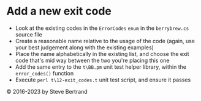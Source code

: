 # Add a new exit code

- Look at the existing codes in the `ErrorCodes` `enum` in the `berrybrew.cs`
source file
- Create a reasonable name relative to the usage of the code (again, use your
best judgement along with the existing examples)
- Place the name alphabetically in the existing list, and choose the exit code
that's mid way between the two you're placing this one
- Add the same entry to the `t\BB.pm` unit test helper library, within the
`error_codes()` function
- Execute `perl t\12-exit_codes.t` unit test script, and ensure it passes

&copy; 2016-2023 by Steve Bertrand
